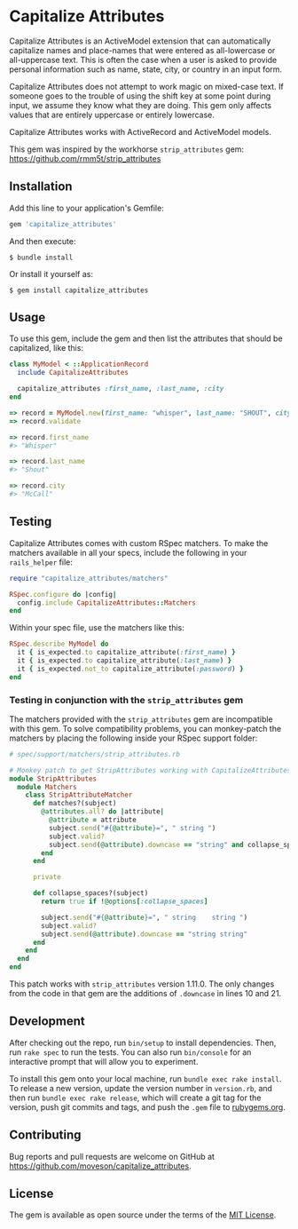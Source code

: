 # Capitalize Attributes

Capitalize Attributes is an ActiveModel extension that can automatically capitalize names and place-names that were entered as all-lowercase or all-uppercase text. This is often the case when a user is asked to provide personal information such as name, state, city, or country in an input form.

Capitalize Attributes does not attempt to work magic on mixed-case text. If someone goes to the trouble of using the shift key at some point during input, we assume they know what they are doing. This gem only affects values that are entirely uppercase or entirely lowercase.

Capitalize Attributes works with ActiveRecord and ActiveModel models.

This gem was inspired by the workhorse `strip_attributes` gem: https://github.com/rmm5t/strip_attributes

## Installation

Add this line to your application's Gemfile:

```ruby
gem 'capitalize_attributes'
```

And then execute:

    $ bundle install

Or install it yourself as:

    $ gem install capitalize_attributes

## Usage

To use this gem, include the gem and then list the attributes that should be capitalized, like this:

```ruby
class MyModel < ::ApplicationRecord
  include CapitalizeAttributes

  capitalize_attributes :first_name, :last_name, :city
end

=> record = MyModel.new(first_name: "whisper", last_name: "SHOUT", city: "McCall")
=> record.validate

=> record.first_name
#> "Whisper"

=> record.last_name
#> "Shout"

=> record.city
#> "McCall"
```

## Testing

Capitalize Attributes comes with custom RSpec matchers. To make the matchers available in all your specs, 
include the following in your `rails_helper` file:
```ruby
require "capitalize_attributes/matchers"

RSpec.configure do |config|
  config.include CapitalizeAttributes::Matchers
end
```

Within your spec file, use the matchers like this:
```ruby
RSpec.describe MyModel do
  it { is_expected.to capitalize_attribute(:first_name) }
  it { is_expected.to capitalize_attribute(:last_name) }
  it { is_expected.not_to capitalize_attribute(:password) }
end
```

### Testing in conjunction with the `strip_attributes` gem

The matchers provided with the `strip_attributes` gem are incompatible with this gem. To solve compatibility 
problems, you can monkey-patch the matchers by placing the following inside your RSpec support folder:
```ruby
# spec/support/matchers/strip_attributes.rb

# Monkey patch to get StripAttributes working with CapitalizeAttributes module
module StripAttributes
  module Matchers
    class StripAttributeMatcher
      def matches?(subject)
        @attributes.all? do |attribute|
          @attribute = attribute
          subject.send("#{@attribute}=", " string ")
          subject.valid?
          subject.send(@attribute).downcase == "string" and collapse_spaces?(subject)
        end
      end

      private

      def collapse_spaces?(subject)
        return true if !@options[:collapse_spaces]

        subject.send("#{@attribute}=", " string    string ")
        subject.valid?
        subject.send(@attribute).downcase == "string string"
      end
    end
  end
end
```
This patch works with `strip_attributes` version 1.11.0. The only changes from the code in that gem 
are the additions of `.downcase` in lines 10 and 21.

## Development

After checking out the repo, run `bin/setup` to install dependencies. Then, run `rake spec` to run the tests. You can also run `bin/console` for an interactive prompt that will allow you to experiment.

To install this gem onto your local machine, run `bundle exec rake install`. To release a new version, update the version number in `version.rb`, and then run `bundle exec rake release`, which will create a git tag for the version, push git commits and tags, and push the `.gem` file to [rubygems.org](https://rubygems.org).

## Contributing

Bug reports and pull requests are welcome on GitHub at https://github.com/moveson/capitalize_attributes.

## License

The gem is available as open source under the terms of the [MIT License](https://opensource.org/licenses/MIT).
